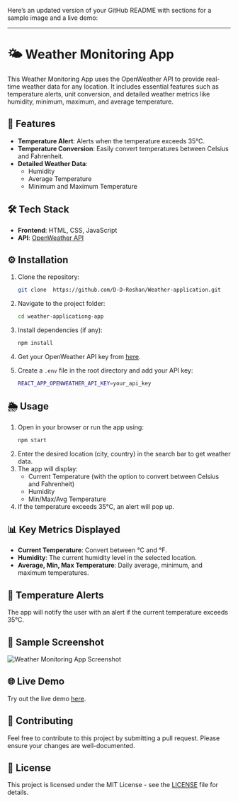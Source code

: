 Here’s an updated version of your GitHub README with sections for a sample image and a live demo:

---

# 🌤️ Weather Monitoring App

This Weather Monitoring App uses the OpenWeather API to provide real-time weather data for any location. It includes essential features such as temperature alerts, unit conversion, and detailed weather metrics like humidity, minimum, maximum, and average temperature.

## 🚀 Features

- **Temperature Alert**: Alerts when the temperature exceeds 35°C.
- **Temperature Conversion**: Easily convert temperatures between Celsius and Fahrenheit.
- **Detailed Weather Data**:
  - Humidity
  - Average Temperature
  - Minimum and Maximum Temperature
  
## 🛠️ Tech Stack

- **Frontend**: HTML, CSS, JavaScript
- **API**: [OpenWeather API](https://openweathermap.org/api)

## ⚙️ Installation

1. Clone the repository:
   ```bash
   git clone  https://github.com/D-D-Roshan/Weather-application.git
   ```
2. Navigate to the project folder:
   ```bash
   cd weather-applicationg-app
   ```
3. Install dependencies (if any):
   ```bash
   npm install
   ```

4. Get your OpenWeather API key from [here](https://openweathermap.org/api).

5. Create a `.env` file in the root directory and add your API key:
   ```bash
   REACT_APP_OPENWEATHER_API_KEY=your_api_key
   ```

## 🌦️ Usage

1. Open in your browser or run the app using:
   ```bash
   npm start
   ```
2. Enter the desired location (city, country) in the search bar to get weather data.
3. The app will display:
   - Current Temperature (with the option to convert between Celsius and Fahrenheit)
   - Humidity
   - Min/Max/Avg Temperature
4. If the temperature exceeds 35°C, an alert will pop up.

## 📊 Key Metrics Displayed

- **Current Temperature**: Convert between °C and °F.
- **Humidity**: The current humidity level in the selected location.
- **Average, Min, Max Temperature**: Daily average, minimum, and maximum temperatures.

## 🔔 Temperature Alerts

The app will notify the user with an alert if the current temperature exceeds 35°C.

## 📸 Sample Screenshot

![Weather Monitoring App Screenshot](https://your-image-link.com/sample-image.png)

## 🌐 Live Demo

Try out the live demo [here](https://hazzweather.netlify.app/).

## 🤝 Contributing

Feel free to contribute to this project by submitting a pull request. Please ensure your changes are well-documented.

## 📜 License

This project is licensed under the MIT License - see the [LICENSE](LICENSE) file for details.

